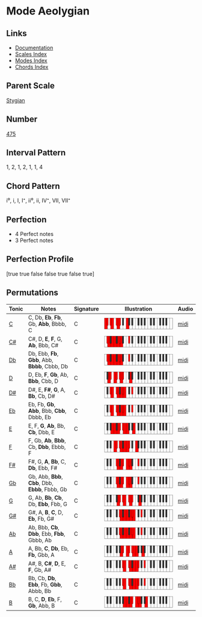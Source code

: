 # Mode Aeolygian

## Links

- [Documentation](index.md)
- [Scales Index](Scales.md)
- [Modes Index](Modes.md)
- [Chords Index](Chords.md)

## Parent Scale

[Stygian](ScaleStygian.md)

## Number

[475](https://ianring.com/musictheory/scales/475)

## Interval Pattern

1, 2, 1, 2, 1, 1, 4

## Chord Pattern

i⁰, i, I, I⁺, ii⁰, ii, IV⁺, VII, VII⁺

## Perfection

- 4 Perfect notes
- 3 Perfect notes

## Perfection Profile

[true true false false true false true]

## Permutations

| Tonic | Notes | Signature | Illustration | Audio |
|-------|-------|-----------|--------------|-------|
| [C](ModeCNaturalAeolygian.md) | C, Db, **Eb**, **Fb**, Gb, **Abb**, Bbbb, C | C | ![CNaturalAeolygian](ModeCNaturalAeolygian.png) | [midi](https://github.com/edipermadi/music/blob/main/docs/ModeCNaturalAeolygian.mid?raw=true) |
| [C#](ModeCSharpAeolygian.md) | C#, D, **E**, **F**, G, **Ab**, Bbb, C# | C | ![CSharpAeolygian](ModeCSharpAeolygian.png) | [midi](https://github.com/edipermadi/music/blob/main/docs/ModeCSharpAeolygian.mid?raw=true) |
| [Db](ModeDFlatAeolygian.md) | Db, Ebb, **Fb**, **Gbb**, Abb, **Bbbb**, Cbbb, Db | C | ![DFlatAeolygian](ModeDFlatAeolygian.png) | [midi](https://github.com/edipermadi/music/blob/main/docs/ModeDFlatAeolygian.mid?raw=true) |
| [D](ModeDNaturalAeolygian.md) | D, Eb, **F**, **Gb**, Ab, **Bbb**, Cbb, D | C | ![DNaturalAeolygian](ModeDNaturalAeolygian.png) | [midi](https://github.com/edipermadi/music/blob/main/docs/ModeDNaturalAeolygian.mid?raw=true) |
| [D#](ModeDSharpAeolygian.md) | D#, E, **F#**, **G**, A, **Bb**, Cb, D# | C | ![DSharpAeolygian](ModeDSharpAeolygian.png) | [midi](https://github.com/edipermadi/music/blob/main/docs/ModeDSharpAeolygian.mid?raw=true) |
| [Eb](ModeEFlatAeolygian.md) | Eb, Fb, **Gb**, **Abb**, Bbb, **Cbb**, Dbbb, Eb | C | ![EFlatAeolygian](ModeEFlatAeolygian.png) | [midi](https://github.com/edipermadi/music/blob/main/docs/ModeEFlatAeolygian.mid?raw=true) |
| [E](ModeENaturalAeolygian.md) | E, F, **G**, **Ab**, Bb, **Cb**, Dbb, E | C | ![ENaturalAeolygian](ModeENaturalAeolygian.png) | [midi](https://github.com/edipermadi/music/blob/main/docs/ModeENaturalAeolygian.mid?raw=true) |
| [F](ModeFNaturalAeolygian.md) | F, Gb, **Ab**, **Bbb**, Cb, **Dbb**, Ebbb, F | C | ![FNaturalAeolygian](ModeFNaturalAeolygian.png) | [midi](https://github.com/edipermadi/music/blob/main/docs/ModeFNaturalAeolygian.mid?raw=true) |
| [F#](ModeFSharpAeolygian.md) | F#, G, **A**, **Bb**, C, **Db**, Ebb, F# | C | ![FSharpAeolygian](ModeFSharpAeolygian.png) | [midi](https://github.com/edipermadi/music/blob/main/docs/ModeFSharpAeolygian.mid?raw=true) |
| [Gb](ModeGFlatAeolygian.md) | Gb, Abb, **Bbb**, **Cbb**, Dbb, **Ebbb**, Fbbb, Gb | C | ![GFlatAeolygian](ModeGFlatAeolygian.png) | [midi](https://github.com/edipermadi/music/blob/main/docs/ModeGFlatAeolygian.mid?raw=true) |
| [G](ModeGNaturalAeolygian.md) | G, Ab, **Bb**, **Cb**, Db, **Ebb**, Fbb, G | C | ![GNaturalAeolygian](ModeGNaturalAeolygian.png) | [midi](https://github.com/edipermadi/music/blob/main/docs/ModeGNaturalAeolygian.mid?raw=true) |
| [G#](ModeGSharpAeolygian.md) | G#, A, **B**, **C**, D, **Eb**, Fb, G# | C | ![GSharpAeolygian](ModeGSharpAeolygian.png) | [midi](https://github.com/edipermadi/music/blob/main/docs/ModeGSharpAeolygian.mid?raw=true) |
| [Ab](ModeAFlatAeolygian.md) | Ab, Bbb, **Cb**, **Dbb**, Ebb, **Fbb**, Gbbb, Ab | C | ![AFlatAeolygian](ModeAFlatAeolygian.png) | [midi](https://github.com/edipermadi/music/blob/main/docs/ModeAFlatAeolygian.mid?raw=true) |
| [A](ModeANaturalAeolygian.md) | A, Bb, **C**, **Db**, Eb, **Fb**, Gbb, A | C | ![ANaturalAeolygian](ModeANaturalAeolygian.png) | [midi](https://github.com/edipermadi/music/blob/main/docs/ModeANaturalAeolygian.mid?raw=true) |
| [A#](ModeASharpAeolygian.md) | A#, B, **C#**, **D**, E, **F**, Gb, A# | C | ![ASharpAeolygian](ModeASharpAeolygian.png) | [midi](https://github.com/edipermadi/music/blob/main/docs/ModeASharpAeolygian.mid?raw=true) |
| [Bb](ModeBFlatAeolygian.md) | Bb, Cb, **Db**, **Ebb**, Fb, **Gbb**, Abbb, Bb | C | ![BFlatAeolygian](ModeBFlatAeolygian.png) | [midi](https://github.com/edipermadi/music/blob/main/docs/ModeBFlatAeolygian.mid?raw=true) |
| [B](ModeBNaturalAeolygian.md) | B, C, **D**, **Eb**, F, **Gb**, Abb, B | C | ![BNaturalAeolygian](ModeBNaturalAeolygian.png) | [midi](https://github.com/edipermadi/music/blob/main/docs/ModeBNaturalAeolygian.mid?raw=true) |
